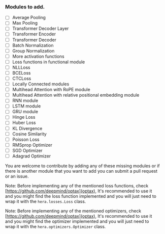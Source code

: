 


### Modules to add.

- [ ] Average Pooling
- [ ] Max Pooling
- [ ] Transformer Decoder Layer
- [ ] Transformer Encoder
- [ ] Transformer Decoder
- [ ] Batch Normalization
- [ ] Group Normalization
- [ ] More activation functions
- [ ] Loss functions in functional module
- [ ] NLLLoss
- [ ] BCELoss
- [ ] CTCLoss
- [ ] Locally Connected modules
- [ ] Multihead Attention with RoPE module
- [ ] Multihead Attention with relative positional embedding module
- [ ] RNN module
- [ ] LSTM module
- [ ] GRU module
- [ ] Hinge Loss
- [ ] Huber Loss
- [ ] KL Divergence
- [ ] Cosine Similarity
- [ ] Poisson Loss
- [ ] RMSprop Optimizer
- [ ] SGD Optimizer
- [ ] Adagrad Optimizer

You are welcome to contribute by adding any of these missing modules or
if there is another module that you want to add you can submit a pull request or an issue.

Note: Before implementing any of the mentioned loss functions, 
check [https://github.com/deepmind/optax](optax), 
It's recommended to use it and you might find the loss function implemented
and you will just need to wrap it with the `hera.losses.Loss` class.


Note: Before implementing any of the mentioned optimizers, 
check [https://github.com/deepmind/optax](optax), 
It's recommended to use it and you might find the optimizer implemented
and you will just need to wrap it with the `hera.optimizers.Optimizer` class.

